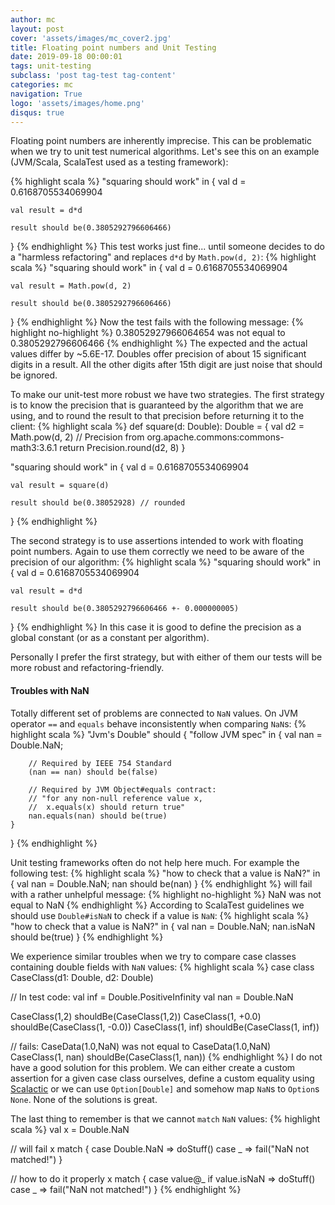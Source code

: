 ```yaml
---
author: mc
layout: post
cover: 'assets/images/mc_cover2.jpg'
title: Floating point numbers and Unit Testing
date: 2019-09-18 00:00:01
tags: unit-testing 
subclass: 'post tag-test tag-content'
categories: mc
navigation: True
logo: 'assets/images/home.png'
disqus: true
---
```


Floating point numbers are inherently imprecise.
This can be problematic when we try to unit test
numerical algorithms.
Let's see this on an example
(JVM/Scala, ScalaTest used as a testing framework):

{% highlight scala %}
"squaring should work" in {
    val d = 0.6168705534069904

    val result = d*d

    result should be(0.3805292796606466)
}
{% endhighlight %}
This test works just fine... until someone decides to
do a "harmless refactoring" and replaces `d*d` by `Math.pow(d, 2)`:
{% highlight scala %}
"squaring should work" in {
    val d = 0.6168705534069904

    val result = Math.pow(d, 2)

    result should be(0.3805292796606466)
}
{% endhighlight %}
Now the test fails with the following message:
{% highlight no-highlight %}
0.38052927966064654 was not equal to 0.3805292796606466
{% endhighlight %}
The expected and the actual values differ by ~5.6E-17.
Doubles offer precision of about 15 significant digits in a result.
All the other digits after 15th digit are just noise that should be
ignored.

To make our unit-test more robust we have two strategies.
The first strategy is to know the precision that is guaranteed by the algorithm
that we are using, and to round the result to that
precision before returning it to the client:
{% highlight scala %}
def square(d: Double): Double = {
    val d2 = Math.pow(d, 2)
    // Precision from org.apache.commons:commons-math3:3.6.1
    return Precision.round(d2, 8)
}

"squaring should work" in {
    val d = 0.6168705534069904

    val result = square(d)

    result should be(0.38052928) // rounded
}
{% endhighlight %}

The second strategy is to use assertions intended to work
with floating point numbers. Again to use them correctly we need to
be aware of the precision of our algorithm:
{% highlight scala %}
"squaring should work" in {
    val d = 0.6168705534069904

    val result = d*d

    result should be(0.3805292796606466 +- 0.000000005)
}
{% endhighlight %}
In this case it is good to define the precision
as a global constant (or as a constant per algorithm).

Personally I prefer the first strategy, but with
either of them our tests will be more robust and
refactoring-friendly.

#### Troubles with NaN 

Totally different set of problems are connected to `NaN` values.
On JVM operator `==` and `equals` behave 
inconsistently when comparing `NaN`s:
{% highlight scala %}
"Jvm's Double" should {
    "follow JVM spec" in {
        val nan = Double.NaN;

        // Required by IEEE 754 Standard
        (nan == nan) should be(false)

        // Required by JVM Object#equals contract:
        // "for any non-null reference value x,
        //  x.equals(x) should return true"
        nan.equals(nan) should be(true)
    }
}
{% endhighlight %}

Unit testing frameworks often do not help here much.
For example the following test:
{% highlight scala %}
"how to check that a value is NaN?" in {
    val nan = Double.NaN;
    nan should be(nan)
}
{% endhighlight %}
will fail with a rather unhelpful message:
{% highlight no-highlight %}
NaN was not equal to NaN
{% endhighlight %}
According to ScalaTest guidelines we should use `Double#isNaN`
to check if a value is `NaN`:
{% highlight scala %}
"how to check that a value is NaN?" in {
    val nan = Double.NaN;
    nan.isNaN should be(true)
}
{% endhighlight %}

We experience similar troubles when we try to
compare case classes containing double fields with `NaN` values:
{% highlight scala %}
case class CaseClass(d1: Double,
                     d2: Double)

// In test code:
val inf = Double.PositiveInfinity
val nan = Double.NaN

CaseClass(1,2) shouldBe(CaseClass(1,2))
CaseClass(1, +0.0) shouldBe(CaseClass(1, -0.0))
CaseClass(1, inf) shouldBe(CaseClass(1, inf))

// fails: CaseData(1.0,NaN) was not equal to CaseData(1.0,NaN)
CaseClass(1, nan) shouldBe(CaseClass(1, nan))
{% endhighlight %}
I do not have a good solution for this problem.
We can either create a custom assertion for a given case class ourselves,
define a custom equality using 
[Scalactic](http://www.scalactic.org/user_guide/CustomEquality)
or we can use `Option[Double]` and
somehow map `NaN`s to `Option`s `None`.
None of the solutions is great.

The last thing to remember is that we cannot `match` `NaN` values:
{% highlight scala %}
val x = Double.NaN

// will fail
x match {
    case Double.NaN => doStuff()
    case _ => fail("NaN not matched!")
}

// how to do it properly
x match {
    case value@_ if value.isNaN => doStuff()
    case _ => fail("NaN not matched!")
}
{% endhighlight %}

